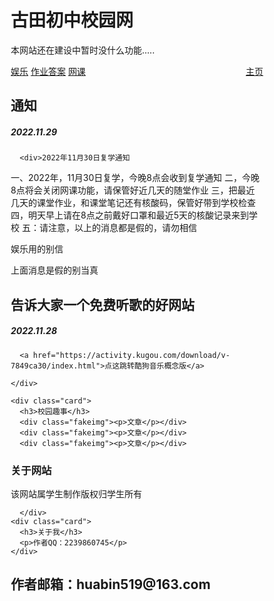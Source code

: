  <head>
<meta charset="utf-8">
<title>于都县古田初中</title>
<style>
* {
  box-sizing: border-box;
}
 
body {
  font-family: Arial;
  padding: 10px;
  background: #f1f1f1;
}
 
  /*
  //                                                          _ooOoo_
  //                                                         o8888888o
  //                                                         88" . "88
  //                                                         (| -_- |)
  //                                                          O\ = /O
  //                                                      ____/`---'\____
  //                                                    .   ' \\| |// `.
  //                                                     / \\||| : |||// \
  //                                                   / _||||| -:- |||||- \
  //                                                     | | \\\ - /// | |
  //                                                   | \_| ''\---/'' | |
  //                                                    \ .-\__ `-` ___/-. /
  //                                                 ___`. .' /--.--\ `. . __
  //                                              ."" '< `.___\_<|>_/___.' >'"".
  //                                             | | : `- \`.;`\ _ /`;.`/ - ` : | |
  //                                               \ \ `-. \_ __\ /__ _/ .-` / /
  //                                       ======`-.____`-.___\_____/___.-`____.-'======
  //                                                          `=---='
  //
  //                                       .............................................
  //                                              佛祖保佑             永无BUG
  //                                      佛曰:
  //                                              写字楼里写字间，写字间里程序员；
  //                                              程序人员写程序，又拿程序换酒钱。                                                                                       //                                              酒醒只在网上坐，酒醉还来网下眠；
  //                                              酒醉酒醒日复日，网上网下年复年。                                                                                       //                                              但愿老死电脑间，不愿鞠躬老板前；
  //                                              奔驰宝马贵者趣，公交自行程序员。
  //                                              别人笑我忒疯癫，我笑自己命太贱；
  //                                              不见满街漂亮妹，哪个归得程序员？
  
  
  
  
  
  
  
  */
  /**                                                                          
 *          .,:,,,                                        .::,,,::.          
 *        .::::,,;;,                                  .,;;:,,....:i:         
 *        :i,.::::,;i:.      ....,,:::::::::,....   .;i:,.  ......;i.        
 *        :;..:::;::::i;,,:::;:,,,,,,,,,,..,.,,:::iri:. .,:irsr:,.;i.        
 *        ;;..,::::;;;;ri,,,.                    ..,,:;s1s1ssrr;,.;r,        
 *        :;. ,::;ii;:,     . ...................     .;iirri;;;,,;i,        
 *        ,i. .;ri:.   ... ............................  .,,:;:,,,;i:        
 *        :s,.;r:... ....................................... .::;::s;        
 *        ,1r::. .............,,,.,,:,,........................,;iir;        
 *        ,s;...........     ..::.,;:,,.          ...............,;1s        
 *       :i,..,.              .,:,,::,.          .......... .......;1,       
 *      ir,....:rrssr;:,       ,,.,::.     .r5S9989398G95hr;. ....,.:s,      
 *     ;r,..,s9855513XHAG3i   .,,,,,,,.  ,S931,.,,.;s;s&BHHA8s.,..,..:r:     
 *    :r;..rGGh,  :SAG;;G@BS:.,,,,,,,,,.r83:      hHH1sXMBHHHM3..,,,,.ir.    
 *   ,si,.1GS,   sBMAAX&MBMB5,,,,,,:,,.:&8       3@HXHBMBHBBH#X,.,,,,,,rr    
 *   ;1:,,SH:   .A@&&B#&8H#BS,,,,,,,,,.,5XS,     3@MHABM&59M#As..,,,,:,is,   
 *  .rr,,,;9&1   hBHHBB&8AMGr,,,,,,,,,,,:h&&9s;   r9&BMHBHMB9:  . .,,,,;ri.  
 *  :1:....:5&XSi;r8BMBHHA9r:,......,,,,:ii19GG88899XHHH&GSr.      ...,:rs.  
 *  ;s.     .:sS8G8GG889hi.        ....,,:;:,.:irssrriii:,.        ...,,i1,  
 *  ;1,         ..,....,,isssi;,        .,,.                      ....,.i1,  
 *  ;h:               i9HHBMBBHAX9:         .                     ...,,,rs,  
 *  ,1i..            :A#MBBBBMHB##s                             ....,,,;si.  
 *  .r1,..        ,..;3BMBBBHBB#Bh.     ..                    ....,,,,,i1;   
 *   :h;..       .,..;,1XBMMMMBXs,.,, .. :: ,.               ....,,,,,,ss.   
 *    ih: ..    .;;;, ;;:s58A3i,..    ,. ,.:,,.             ...,,,,,:,s1,    
 *    .s1,....   .,;sh,  ,iSAXs;.    ,.  ,,.i85            ...,,,,,,:i1;     
 *     .rh: ...     rXG9XBBM#M#MHAX3hss13&&HHXr         .....,,,,,,,ih;      
 *      .s5: .....    i598X&&A&AAAAAA&XG851r:       ........,,,,:,,sh;       
 *      . ihr, ...  .         ..                    ........,,,,,;11:.       
 *         ,s1i. ...  ..,,,..,,,.,,.,,.,..       ........,,.,,.;s5i.         
 *          .:s1r,......................       ..............;shs,           
 *          . .:shr:.  ....                 ..............,ishs.             
 *              .,issr;,... ...........................,is1s;.               
 *                 .,is1si;:,....................,:;ir1sr;,                  
 *                    ..:isssssrrii;::::::;;iirsssssr;:..                    
 *                         .,::iiirsssssssssrri;;:.                      
 */                      


/**
 *               ii.                                         ;9ABH,          
 *              SA391,                                    .r9GG35&G          
 *              &#ii13Gh;                               i3X31i;:,rB1         
 *              iMs,:,i5895,                         .5G91:,:;:s1:8A         
 *               33::::,,;5G5,                     ,58Si,,:::,sHX;iH1        
 *                Sr.,:;rs13BBX35hh11511h5Shhh5S3GAXS:.,,::,,1AG3i,GG        
 *                .G51S511sr;;iiiishS8G89Shsrrsh59S;.,,,,,..5A85Si,h8        
 *               :SB9s:,............................,,,.,,,SASh53h,1G.       
 *            .r18S;..,,,,,,,,,,,,,,,,,,,,,,,,,,,,,....,,.1H315199,rX,       
 *          ;S89s,..,,,,,,,,,,,,,,,,,,,,,,,....,,.......,,,;r1ShS8,;Xi       
 *        i55s:.........,,,,,,,,,,,,,,,,.,,,......,.....,,....r9&5.:X1       
 *       59;.....,.     .,,,,,,,,,,,...        .............,..:1;.:&s       
 *      s8,..;53S5S3s.   .,,,,,,,.,..      i15S5h1:.........,,,..,,:99       
 *      93.:39s:rSGB@A;  ..,,,,.....    .SG3hhh9G&BGi..,,,,,,,,,,,,.,83      
 *      G5.G8  9#@@@@@X. .,,,,,,.....  iA9,.S&B###@@Mr...,,,,,,,,..,.;Xh     
 *      Gs.X8 S@@@@@@@B:..,,,,,,,,,,. rA1 ,A@@@@@@@@@H:........,,,,,,.iX:    
 *     ;9. ,8A#@@@@@@#5,.,,,,,,,,,... 9A. 8@@@@@@@@@@M;    ....,,,,,,,,S8    
 *     X3    iS8XAHH8s.,,,,,,,,,,...,..58hH@@@@@@@@@Hs       ...,,,,,,,:Gs   
 *    r8,        ,,,...,,,,,,,,,,.....  ,h8XABMMHX3r.          .,,,,,,,.rX:  
 *   :9, .    .:,..,:;;;::,.,,,,,..          .,,.               ..,,,,,,.59  
 *  .Si      ,:.i8HBMMMMMB&5,....                    .            .,,,,,.sMr
 *  SS       :: h@@@@@@@@@@#; .                     ...  .         ..,,,,iM5
 *  91  .    ;:.,1&@@@@@@MXs.                            .          .,,:,:&S
 *  hS ....  .:;,,,i3MMS1;..,..... .  .     ...                     ..,:,.99
 *  ,8; ..... .,:,..,8Ms:;,,,...                                     .,::.83
 *   s&: ....  .sS553B@@HX3s;,.    .,;13h.                            .:::&1
 *    SXr  .  ...;s3G99XA&X88Shss11155hi.                             ,;:h&,
 *     iH8:  . ..   ,;iiii;,::,,,,,.                                 .;irHA  
 *      ,8X5;   .     .......                                       ,;iihS8Gi
 *         1831,                                                 .,;irrrrrs&@
 *           ;5A8r.                                            .:;iiiiirrss1H
 *             :X@H3s.......                                .,:;iii;iiiiirsrh
 *              r#h:;,...,,.. .,,:;;;;;:::,...              .:;;;;;;iiiirrss1
 *             ,M8 ..,....,.....,,::::::,,...         .     .,;;;iiiiiirss11h
 *             8B;.,,,,,,,.,.....          .           ..   .:;;;;iirrsss111h
 *            i@5,:::,,,,,,,,.... .                   . .:::;;;;;irrrss111111
 *            9Bi,:,,,,......                        ..r91;;;;;iirrsss1ss1111
 */


/**                                                                    
 *            .,,       .,:;;iiiiiiiii;;:,,.     .,,                   
 *          rGB##HS,.;iirrrrriiiiiiiiiirrrrri;,s&##MAS,                
 *         r5s;:r3AH5iiiii;;;;;;;;;;;;;;;;iiirXHGSsiih1,               
 *            .;i;;s91;;;;;;::::::::::::;;;;iS5;;;ii:                  
 *          :rsriii;;r::::::::::::::::::::::;;,;;iiirsi,               
 *       .,iri;;::::;;;;;;::,,,,,,,,,,,,,..,,;;;;;;;;iiri,,.           
 *    ,9BM&,            .,:;;:,,,,,,,,,,,hXA8:            ..,,,.       
 *   ,;&@@#r:;;;;;::::,,.   ,r,,,,,,,,,,iA@@@s,,:::;;;::,,.   .;.      
 *    :ih1iii;;;;;::::;;;;;;;:,,,,,,,,,,;i55r;;;;;;;;;iiirrrr,..       
 *   .ir;;iiiiiiiiii;;;;::::::,,,,,,,:::::,,:;;;iiiiiiiiiiiiri         
 *   iriiiiiiiiiiiiiiii;;;::::::::::::::::;;;iiiiiiiiiiiiiiiir;        
 *  ,riii;;;;;;;;;;;;;:::::::::::::::::::::::;;;;;;;;;;;;;;iiir.       
 *  iri;;;::::,,,,,,,,,,:::::::::::::::::::::::::,::,,::::;;iir:       
 * .rii;;::::,,,,,,,,,,,,:::::::::::::::::,,,,,,,,,,,,,::::;;iri       
 * ,rii;;;::,,,,,,,,,,,,,:::::::::::,:::::,,,,,,,,,,,,,:::;;;iir.      
 * ,rii;;i::,,,,,,,,,,,,,:::::::::::::::::,,,,,,,,,,,,,,::i;;iir.      
 * ,rii;;r::,,,,,,,,,,,,,:,:::::,:,:::::::,,,,,,,,,,,,,::;r;;iir.      
 * .rii;;rr,:,,,,,,,,,,,,,,:::::::::::::::,,,,,,,,,,,,,:,si;;iri       
 *  ;rii;:1i,,,,,,,,,,,,,,,,,,:::::::::,,,,,,,,,,,,,,,:,ss:;iir:       
 *  .rii;;;5r,,,,,,,,,,,,,,,,,,,,,,,,,,,,,,,,,,,,,,,,,,sh:;;iri        
 *   ;rii;:;51,,,,,,,,,,,,,,,,,,,,,,,,,,,,,,,,,,,,,,.:hh:;;iir,        
 *    irii;::hSr,.,,,,,,,,,,,,,,,,,,,,,,,,,,,,,,,,.,sSs:;;iir:         
 *     irii;;:iSSs:.,,,,,,,,,,,,,,,,,,,,,,,,,,,..:135;:;;iir:          
 *      ;rii;;:,r535r:...,,,,,,,,,,,,,,,,,,..,;sS35i,;;iirr:           
 *       :rrii;;:,;1S3Shs;:,............,:is533Ss:,;;;iiri,            
 *        .;rrii;;;:,;rhS393S55hh11hh5S3393Shr:,:;;;iirr:              
 *          .;rriii;;;::,:;is1h555555h1si;:,::;;;iirri:.               
 *            .:irrrii;;;;;:::,,,,,,,,:::;;;;iiirrr;,                  
 *               .:irrrriiiiii;;;;;;;;iiiiiirrrr;,.                    
 *                  .,:;iirrrrrrrrrrrrrrrrri;:.                        
 *                        ..,:::;;;;:::,,.                             
 */                                                                     


/**
 * ┌───┐   ┌───┬───┬───┬───┐ ┌───┬───┬───┬───┐ ┌───┬───┬───┬───┐ ┌───┬───┬───┐
 * │Esc│   │ F1│ F2│ F3│ F4│ │ F5│ F6│ F7│ F8│ │ F9│F10│F11│F12│ │P/S│S L│P/B│  ┌┐    ┌┐    ┌┐
 * └───┘   └───┴───┴───┴───┘ └───┴───┴───┴───┘ └───┴───┴───┴───┘ └───┴───┴───┘  └┘    └┘    └┘
 * ┌───┬───┬───┬───┬───┬───┬───┬───┬───┬───┬───┬───┬───┬───────┐ ┌───┬───┬───┐ ┌───┬───┬───┬───┐
 * │~ `│! 1│@ 2│# 3│$ 4│% 5│^ 6│& 7│* 8│( 9│) 0│_ -│+ =│ BacSp │ │Ins│Hom│PUp│ │N L│ / │ * │ - │
 * ├───┴─┬─┴─┬─┴─┬─┴─┬─┴─┬─┴─┬─┴─┬─┴─┬─┴─┬─┴─┬─┴─┬─┴─┬─┴─┬─────┤ ├───┼───┼───┤ ├───┼───┼───┼───┤
 * │ Tab │ Q │ W │ E │ R │ T │ Y │ U │ I │ O │ P │{ [│} ]│ | \ │ │Del│End│PDn│ │ 7 │ 8 │ 9 │   │
 * ├─────┴┬──┴┬──┴┬──┴┬──┴┬──┴┬──┴┬──┴┬──┴┬──┴┬──┴┬──┴┬──┴─────┤ └───┴───┴───┘ ├───┼───┼───┤ + │
 * │ Caps │ A │ S │ D │ F │ G │ H │ J │ K │ L │: ;│" '│ Enter  │               │ 4 │ 5 │ 6 │   │
 * ├──────┴─┬─┴─┬─┴─┬─┴─┬─┴─┬─┴─┬─┴─┬─┴─┬─┴─┬─┴─┬─┴─┬─┴────────┤     ┌───┐     ├───┼───┼───┼───┤
 * │ Shift  │ Z │ X │ C │ V │ B │ N │ M │< ,│> .│? /│  Shift   │     │ ↑ │     │ 1 │ 2 │ 3 │   │
 * ├─────┬──┴─┬─┴──┬┴───┴───┴───┴───┴───┴──┬┴───┼───┴┬────┬────┤ ┌───┼───┼───┐ ├───┴───┼───┤ E││
 * │ Ctrl│    │Alt │         Space         │ Alt│    │    │Ctrl│ │ ← │ ↓ │ → │ │   0   │ . │←─┘│
 * └─────┴────┴────┴───────────────────────┴────┴────┴────┴────┘ └───┴───┴───┘ └───────┴───┴───┘
 */


/**
 *                    _ooOoo_
 *                   o8888888o
 *                   88" . "88
 *                   (| -_- |)
 *                    O\ = /O
 *                ____/`---'\____
 *              .   ' \\| |// `.
 *               / \\||| : |||// \
 *             / _||||| -:- |||||- \
 *               | | \\\ - /// | |
 *             | \_| ''\---/'' | |
 *              \ .-\__ `-` ___/-. /
 *           ___`. .' /--.--\ `. . __
 *        ."" '< `.___\_<|>_/___.' >'"".
 *       | | : `- \`.;`\ _ /`;.`/ - ` : | |
 *         \ \ `-. \_ __\ /__ _/ .-` / /
 * ======`-.____`-.___\_____/___.-`____.-'======
 *                    `=---='
 *
 * .............................................
 *          佛祖保佑             永无BUG
 */


/**
 *  佛曰:
 *          写字楼里写字间，写字间里程序员；
 *          程序人员写程序，又拿程序换酒钱。
 *          酒醒只在网上坐，酒醉还来网下眠；
 *          酒醉酒醒日复日，网上网下年复年。
 *          但愿老死电脑间，不愿鞠躬老板前；
 *          奔驰宝马贵者趣，公交自行程序员。
 *          别人笑我忒疯癫，我笑自己命太贱；
 *          不见满街漂亮妹，哪个归得程序员？
 */


/**
 * _ooOoo_
 * o8888888o
 * 88" . "88
 * (| -_- |)
 *  O\ = /O
 * ___/`---'\____
 * .   ' \\| |// `.
 * / \\||| : |||// \
 * / _||||| -:- |||||- \
 * | | \\\ - /// | |
 * | \_| ''\---/'' | |
 * \ .-\__ `-` ___/-. /
 * ___`. .' /--.--\ `. . __
 * ."" '< `.___\_<|>_/___.' >'"".
 * | | : `- \`.;`\ _ /`;.`/ - ` : | |
 * \ \ `-. \_ __\ /__ _/ .-` / /
 * ======`-.____`-.___\_____/___.-`____.-'======
 * `=---='
 *          .............................................
 *           佛曰：bug泛滥，我已瘫痪！
 */


/**
 *
 *   █████▒█    ██  ▄████▄   ██ ▄█▀       ██████╗ ██╗   ██╗ ██████╗
 * ▓██   ▒ ██  ▓██▒▒██▀ ▀█   ██▄█▒        ██╔══██╗██║   ██║██╔════╝
 * ▒████ ░▓██  ▒██░▒▓█    ▄ ▓███▄░        ██████╔╝██║   ██║██║  ███╗
 * ░▓█▒  ░▓▓█  ░██░▒▓▓▄ ▄██▒▓██ █▄        ██╔══██╗██║   ██║██║   ██║
 * ░▒█░   ▒▒█████▓ ▒ ▓███▀ ░▒██▒ █▄       ██████╔╝╚██████╔╝╚██████╔╝
 *  ▒ ░   ░▒▓▒ ▒ ▒ ░ ░▒ ▒  ░▒ ▒▒ ▓▒       ╚═════╝  ╚═════╝  ╚═════╝
 *  ░     ░░▒░ ░ ░   ░  ▒   ░ ░▒ ▒░
 *  ░ ░    ░░░ ░ ░ ░        ░ ░░ ░
 *           ░     ░ ░      ░  ░
 */


/**
 *                    .::::.
 *                  .::::::::.
 *                 :::::::::::  FUCK YOU
 *             ..:::::::::::'
 *           '::::::::::::'
 *             .::::::::::
 *        '::::::::::::::..
 *             ..::::::::::::.
 *           ``::::::::::::::::
 *            ::::``:::::::::'        .:::.
 *           ::::'   ':::::'       .::::::::.
 *         .::::'      ::::     .:::::::'::::.
 *        .:::'       :::::  .:::::::::' ':::::.
 *       .::'        :::::.:::::::::'      ':::::.
 *      .::'         ::::::::::::::'         ``::::.
 *  ...:::           ::::::::::::'              ``::.
 * ```` ':.          ':::::::::'                  ::::..
 *                    '.:::::'                    ':'````..
 */


/**
 *      ┌─┐       ┌─┐
 *   ┌──┘ ┴───────┘ ┴──┐
 *   │                 │
 *   │       ───       │
 *   │  ─┬┘       └┬─  │
 *   │                 │
 *   │       ─┴─       │
 *   │                 │
 *   └───┐         ┌───┘
 *       │         │
 *       │         │
 *       │         │
 *       │         └──────────────┐
 *       │                        │
 *       │                        ├─┐
 *       │                        ┌─┘
 *       │                        │
 *       └─┐  ┐  ┌───────┬──┐  ┌──┘
 *         │ ─┤ ─┤       │ ─┤ ─┤
 *         └──┴──┘       └──┴──┘
 *                神兽保佑
 *               代码无BUG!
 */


/**
 *      ┌─┐       ┌─┐
 *   ┌──┘ ┴───────┘ ┴──┐
 *   │                 │
 *   │       ───       │
 *   │   >        <    │
 *   │                 │
 *   │   ...  ⌒  ...   │
 *   │                 │
 *   └───┐         ┌───┘
 *       │         │
 *       │         │
 *       │         │
 *       │         └──────────────┐
 *       │                        │
 *       │                        ├─┐
 *       │                        ┌─┘
 *       │                        │
 *       └─┐  ┐  ┌───────┬──┐  ┌──┘
 *         │ ─┤ ─┤       │ ─┤ ─┤
 *         └──┴──┘       └──┴──┘
 *                神兽保佑
 *               代码无BUG!
 */


/**
 *      ┌─┐       ┌─┐ + +
 *   ┌──┘ ┴───────┘ ┴──┐++
 *   │                 │
 *   │       ───       │++ + + +
 *   ███████───███████ │+
 *   │                 │+
 *   │       ─┴─       │
 *   │                 │
 *   └───┐         ┌───┘
 *       │         │
 *       │         │   + +
 *       │         │
 *       │         └──────────────┐
 *       │                        │
 *       │                        ├─┐
 *       │                        ┌─┘
 *       │                        │
 *       └─┐  ┐  ┌───────┬──┐  ┌──┘  + + + +
 *         │ ─┤ ─┤       │ ─┤ ─┤
 *         └──┴──┘       └──┴──┘  + + + +
 *                神兽保佑
 *               代码无BUG!
 */


/**
 *                  ___====-_  _-====___
 *            _--^^^#####//      \\#####^^^--_
 *         _-^##########// (    ) \\##########^-_
 *        -############//  |\^^/|  \\############-
 *      _/############//   (@::@)   \\############\_
 *     /#############((     \\//     ))#############\
 *    -###############\\    (oo)    //###############-
 *   -#################\\  / VV \  //#################-
 *  -###################\\/      \//###################-
 * _#/|##########/\######(   /\   )######/\##########|\#_
 * |/ |#/\#/\#/\/  \#/\##\  |  |  /##/\#/  \/\#/\#/\#| \|
 * `  |/  V  V  `   V  \#\| |  | |/#/  V   '  V  V  \|  '
 *    `   `  `      `   / | |  | | \   '      '  '   '
 *                     (  | |  | |  )
 *                    __\ | |  | | /__
 *                   (vvv(VVV)(VVV)vvv)                
 *                        神兽保佑
 *                       代码无BUG!
 */


/**
 *
 *
 *                                                    __----~~~~~~~~~~~------___
 *                                   .  .   ~~//====......          __--~ ~~
 *                   -.            \_|//     |||\\  ~~~~~~::::... /~
 *                ___-==_       _-~o~  \/    |||  \\            _/~~-
 *        __---~~~.==~||\=_    -_--~/_-~|-   |\\   \\        _/~
 *    _-~~     .=~    |  \\-_    '-~7  /-   /  ||    \      /
 *  .~       .~       |   \\ -_    /  /-   /   ||      \   /
 * /  ____  /         |     \\ ~-_/  /|- _/   .||       \ /
 * |~~    ~~|--~~~~--_ \     ~==-/   | \~--===~~        .\
 *          '         ~-|      /|    |-~\~~       __--~~
 *                      |-~~-_/ |    |   ~\_   _-~            /\
 *                           /  \     \__   \/~                \__
 *                       _--~ _/ | .-~~____--~-/                  ~~==.
 *                      ((->/~   '.|||' -_|    ~~-/ ,              . _||
 *                                 -_     ~\      ~~---l__i__i__i--~~_/
 *                                 _-~-__   ~)  \--______________--~~
 *                               //.-~~~-~_--~- |-------~~~~~~~~
 *                                      //.-~~~--\
 *                               神兽保佑
 *                              代码无BUG!
 */


/**                              _
 *  _._ _..._ .-',     _.._(`))
 * '-. `     '  /-._.-'    ',/
 *    )         \            '.
 *   / _    _    |             \
 *  |  a    a    /              |
 *  \   .-.                     ;
 *   '-('' ).-'       ,'       ;
 *      '-;           |      .'
 *         \           \    /
 *         | 7  .__  _.-\   \
 *         | |  |  ``/  /`  /
 *        /,_|  |   /,_/   /
 *           /,_/      '`-'
 */


/**
 **************************************************************
 *                                                            *
 *   .=-=-=-=-=-=-=-=-=-=-=-=-=-=-=-=-=-=-=-=-=-=-=-=-.       *
 *    |                     ______                     |      *
 *    |                  .-"      "-.                  |      *
 *    |                 /            \                 |      *
 *    |     _          |              |          _     |      *
 *    |    ( \         |,  .-.  .-.  ,|         / )    |      *
 *    |     > "=._     | )(__/  \__)( |     _.=" <     |      *
 *    |    (_/"=._"=._ |/     /\     \| _.="_.="\_)    |      *
 *    |           "=._"(_     ^^     _)"_.="           |      *
 *    |               "=\__|IIIIII|__/="               |      *
 *    |              _.="| \IIIIII/ |"=._              |      *
 *    |    _     _.="_.="\          /"=._"=._     _    |      *
 *    |   ( \_.="_.="     `--------`     "=._"=._/ )   |      *
 *    |    > _.="                            "=._ <    |      *
 *    |   (_/                                    \_)   |      *
 *    |                                                |      *
 *    '-=-=-=-=-=-=-=-=-=-=-=-=-=-=-=-=-=-=-=-=-=-=-=-='      *
 *                                                            *
 *           LASCIATE OGNI SPERANZA, VOI CH'ENTRATE           *
 **************************************************************
 */


/**
 *                                         ,s555SB@@&                          
 *                                      :9H####@@@@@Xi                        
 *                                     1@@@@@@@@@@@@@@8                       
 *                                   ,8@@@@@@@@@B@@@@@@8                      
 *                                  :B@@@@X3hi8Bs;B@@@@@Ah,                   
 *             ,8i                  r@@@B:     1S ,M@@@@@@#8;                 
 *            1AB35.i:               X@@8 .   SGhr ,A@@@@@@@@S                
 *            1@h31MX8                18Hhh3i .i3r ,A@@@@@@@@@5               
 *            ;@&i,58r5                 rGSS:     :B@@@@@@@@@@A               
 *             1#i  . 9i                 hX.  .: .5@@@@@@@@@@@1               
 *              sG1,  ,G53s.              9#Xi;hS5 3B@@@@@@@B1                
 *               .h8h.,A@@@MXSs,           #@H1:    3ssSSX@1                  
 *               s ,@@@@@@@@@@@@Xhi,       r#@@X1s9M8    .GA981               
 *               ,. rS8H#@@@@@@@@@@#HG51;.  .h31i;9@r    .8@@@@BS;i;          
 *                .19AXXXAB@@@@@@@@@@@@@@#MHXG893hrX#XGGXM@@@@@@@@@@MS        
 *                s@@MM@@@hsX#@@@@@@@@@@@@@@@@@@@@@@@@@@@@@@@@@@@@@@@@&,      
 *              :GB@#3G@@Brs ,1GM@@@@@@@@@@@@@@@@@@@@@@@@@@@@@@@@@@@@@@B,     
 *            .hM@@@#@@#MX 51  r;iSGAM@@@@@@@@@@@@@@@@@@@@@@@@@@@@@@@@@@8     
 *          :3B@@@@@@@@@@@&9@h :Gs   .;sSXH@@@@@@@@@@@@@@@@@@@@@@@@@@@@@@:    
 *      s&HA#@@@@@@@@@@@@@@M89A;.8S.       ,r3@@@@@@@@@@@@@@@@@@@@@@@@@@@r    
 *   ,13B@@@@@@@@@@@@@@@@@@@5 5B3 ;.         ;@@@@@@@@@@@@@@@@@@@@@@@@@@@i    
 *  5#@@#&@@@@@@@@@@@@@@@@@@9  .39:          ;@@@@@@@@@@@@@@@@@@@@@@@@@@@;    
 *  9@@@X:MM@@@@@@@@@@@@@@@#;    ;31.         H@@@@@@@@@@@@@@@@@@@@@@@@@@:    
 *   SH#@B9.rM@@@@@@@@@@@@@B       :.         3@@@@@@@@@@@@@@@@@@@@@@@@@@5    
 *     ,:.   9@@@@@@@@@@@#HB5                 .M@@@@@@@@@@@@@@@@@@@@@@@@@B    
 *           ,ssirhSM@&1;i19911i,.             s@@@@@@@@@@@@@@@@@@@@@@@@@@S   
 *              ,,,rHAri1h1rh&@#353Sh:          8@@@@@@@@@@@@@@@@@@@@@@@@@#:  
 *            .A3hH@#5S553&@@#h   i:i9S          #@@@@@@@@@@@@@@@@@@@@@@@@@A.
 *
 *
 *    又看源码，看你妹妹呀！
 */


/**
 *_______________#########_______________________
 *______________############_____________________
 *______________#############____________________
 *_____________##__###########___________________
 *____________###__######_#####__________________
 *____________###_#######___####_________________
 *___________###__##########_####________________
 *__________####__###########_####_______________
 *________#####___###########__#####_____________
 *_______######___###_########___#####___________
 *_______#####___###___########___######_________
 *______######___###__###########___######_______
 *_____######___####_##############__######______
 *____#######__#####################_#######_____
 *____#######__##############################____
 *___#######__######_#################_#######___
 *___#######__######_######_#########___######___
 *___#######____##__######___######_____######___
 *___#######________######____#####_____#####____
 *____######________#####_____#####_____####_____
 *_____#####________####______#####_____###______
 *______#####______;###________###______#________
 *________##_______####________####______________
 */


/**
 *             ,%%%%%%%%,
 *           ,%%/\%%%%/\%%
 *          ,%%%\c "" J/%%%
 * %.       %%%%/ o  o \%%%
 * `%%.     %%%%    _  |%%%
 *  `%%     `%%%%(__Y__)%%'
 *  //       ;%%%%`\-/%%%'
 * ((       /  `%%%%%%%'
 *  \\    .'          |
 *   \\  /       \  | |
 *    \\/         ) | |
 *     \         /_ | |__
 *     (___________))))))) 攻城湿
 *
 *        _       _
 * __   _(_)_   _(_) __ _ _ __
 * \ \ / / \ \ / / |/ _` |'_ \
 *  \ V /| |\ V /| | (_| | | | |
 *   \_/ |_| \_/ |_|\__,_|_| |_|
 */


/**
 *
 *　　　　１１１　　　　　　　　　　　　　　　　　　　　　　　　　１　　　　　　　　　　　
 *　　　　１１１　１１１１１１１１１１１１　　　　　　　　　　　１１１　　　　　　　　　　
 *　　　　１１　　１１１１１１１１１１１１　　　　　　　　　　１１１１１　　　　　　　　　
 *　　　　１１　　１１１　　　　　　　１１　　　　　　　　　１１１１１１１　　　　　　　　
 *　　１１１１　１　１１１１１１１１１１１　　　　　　　　　１１１　１１１１　　　　　　　
 *　　１１１１１１　１１１１１１１１１１１　　　　　　　１１１１　　　１１１１１　　　　　
 *　　１１１１１１　１１　　　　　　　　　　　　　　　１１１１　　　　　１１１１１１　　　
 *　　　　１１　　　１１１１１１１１　１１　　　　１１１１１１１１１１１１１１１１１１　　
 *　　　　１１　　　１１１１１１１１１１１　　　１１１１１１１１１１１１１１１１１１１　　
 *　　　　１１１１１１１１１　１１　　１１　　　　１１　　　　　　１１　　　　　　　　　　
 *　　１１１１１１１１１１１１１１１１１１　　　　　　　　　　　　１１　　　　　　　　　　
 *　　１１１１　　１１１１１１１１１１１１　　　　　　１１１１１１１１１１１１１１　　　　
 *　　１１１１　　１１　　　　１１　　　　　　　　　　１１１１１１１１１１１１１１　　　　
 *　　　　１１　　１１　１１　１１　　１１１　　　　　　１１　　　１１　　１１１　　　　　
 *　　　　１１　　１１　１１　１１　　１１　　　　　　　１１１　　１１　　１１１　　　　　
 *　　　　１１　１１１　１１　１１　　１１　　　　　　　　１１１　１１　１１１　　　　　　
 *　　１１１１　１１１　１１１１１１１１１　　　　　１１　１１１　１１　１１１１１１１　　
 *　　　１１１１１１　　１１１１１１１１１１　　　　１１１１１１１１１１１１１１１１１　　
 *　　　１１　１１１　　　　　　　　　１１１　　　　１１１１１１１１１１１１１１１１１　　
 */


/**
 * 
 *           _____                    _____                    _____                    _____          
 *          /\    \                  /\    \                  /\    \                  /\    \         
 *         /::\____\                /::\    \                /::\    \                /::\    \        
 *        /:::/    /                \:::\    \              /::::\    \              /::::\    \       
 *       /:::/    /                  \:::\    \            /::::::\    \            /::::::\    \      
 *      /:::/    /                    \:::\    \          /:::/\:::\    \          /:::/\:::\    \     
 *     /:::/____/                      \:::\    \        /:::/__\:::\    \        /:::/__\:::\    \    
 *    /::::\    \                      /::::\    \      /::::\   \:::\    \      /::::\   \:::\    \   
 *   /::::::\    \   _____    ____    /::::::\    \    /::::::\   \:::\    \    /::::::\   \:::\    \  
 *  /:::/\:::\    \ /\    \  /\   \  /:::/\:::\    \  /:::/\:::\   \:::\____\  /:::/\:::\   \:::\    \
 * /:::/  \:::\    /::\____\/::\   \/:::/  \:::\____\/:::/  \:::\   \:::|    |/:::/__\:::\   \:::\____\
 * \::/    \:::\  /:::/    /\:::\  /:::/    \::/    /\::/   |::::\  /:::|____|\:::\   \:::\   \::/    /
 *  \/____/ \:::\/:::/    /  \:::\/:::/    / \/____/  \/____|:::::\/:::/    /  \:::\   \:::\   \/____/
 *           \::::::/    /    \::::::/    /                 |:::::::::/    /    \:::\   \:::\    \     
 *            \::::/    /      \::::/____/                  |::|\::::/    /      \:::\   \:::\____\    
 *            /:::/    /        \:::\    \                  |::| \::/____/        \:::\   \::/    /    
 *           /:::/    /          \:::\    \                 |::|  ~|               \:::\   \/____/     
 *          /:::/    /            \:::\    \                |::|   |                \:::\    \         
 *         /:::/    /              \:::\____\               \::|   |                 \:::\____\        
 *         \::/    /                \::/    /                \:|   |                  \::/    /        
 *          \/____/                  \/____/                  \|___|                   \/____/         
 */


/**
 * 
 *           _.._        ,------------.
 *        ,'      `.    ( We want you! )
 *       /  __) __` \    `-,----------'
 *      (  (`-`(-')  ) _.-'
 *      /)  \  = /  (
 *     /'    |--' .  \
 *    (  ,---|  `-.)__`
 *     )(  `-.,--'   _`-.
 *    '/,'          (  Uu",
 *     (_       ,    `/,-' )
 *     `.__,  : `-'/  /`--'
 *       |     `--'  |
 *       `   `-._   /
 *        \        (
 *        /\ .      \.  freebuf
 *       / |` \     ,-\
 *      /  \| .)   /   \
 *     ( ,'|\    ,'     :
 *     | \,`.`--"/      }
 *     `,'    \  |,'    /
 *    / "-._   `-/      |
 *    "-.   "-.,'|     ;
 *   /        _/["---'""]
 *  :        /  |"-     '
 *  '           |      /
 *              `      |
 */


/**
 * 
 *                                 `:::::::::::,
 *                             `::;:::::::;:::::::,  `
 *                          `::;;:::::::@@@@;:::::::`
 *                        ,:::::::::::::@    #@':::::`
 *                      :::::::::::::::'@@      @;::::
 *                    ::::::::::::'@@@@'```      .+:::`
 *                  ::::::::::;@@@#.              ,:::,
 *                .::::::::+@#@`                   ::::
 *               :::::::+@@'                       ::::
 *             `:::::'@@:                         `:::.
 *            ,::::@@:  `                         ::::
 *           ;::::::@                            .:::;
 *          :;:::::;@`        `                  :::;
 *         :::::::::@`        @                 ;::::
 *        :::::::::#`          @`              ,::::
 *       :::::::::@`         +@ @             .::::`
 *      .::::::'@@`       `@@'  @             ::::,
 *      :::::::++@@@@@@@@@@.                 ::::;
 *     ;:::::::+,   `..`                    :::::
 *    ,::::::::',                          :::::
 *    :::::::::+,                         :::::`
 *   :::::::::+@.                        ,::::.`                     `,
 *   ::::::;;@+                         .::;::                     `;
 *  :::::::@@                          `:::;:                   `::``
 *  ::::::#@                           ;::::                  .::`
 *  :::::;@                           :::::`               .;::`
 *  :::::@                           `:;:::            `::::;
 *  :::::#                           :::::.        `,;:::::
 *  ::::::                    `      ::::::,.,::::::::::.
 *  ,::::::`              .::        ::::::::::::::::;`
 *   ;::::::::,````.,:::::,          ::::::::::::::.
 *    :::::::::::::::::: `           `::::::::::`
 *     `::::::::::::,                  .:::.
 *         `..`
 */


/**
 *
 *  .--,       .--,
 * ( (  \.---./  ) )
 *  '.__/o   o\__.'
 *     {=  ^  =}
 *      >  -  <
 *     /       \
 *    //       \\
 *   //|   .   |\\
 *   "'\       /'"_.-~^`'-.
 *      \  _  /--'         `
 *    ___)( )(___
 *   (((__) (__)))    高山仰止,景行行止.虽不能至,心向往之。
 */


/**
 * 頂頂頂頂頂頂頂頂頂　頂頂頂頂頂頂頂頂頂
 * 頂頂頂頂頂頂頂　　　　　頂頂　　　　　
 * 　　　頂頂　　　頂頂頂頂頂頂頂頂頂頂頂
 * 　　　頂頂　　　頂頂頂頂頂頂頂頂頂頂頂
 * 　　　頂頂　　　頂頂　　　　　　　頂頂
 * 　　　頂頂　　　頂頂　　頂頂頂　　頂頂
 * 　　　頂頂　　　頂頂　　頂頂頂　　頂頂
 * 　　　頂頂　　　頂頂　　頂頂頂　　頂頂
 * 　　　頂頂　　　頂頂　　頂頂頂　　頂頂
 * 　　　頂頂　　　　　　　頂頂頂　
 * 　　　頂頂　　　　　　頂頂　頂頂　頂頂
 * 　頂頂頂頂　　　頂頂頂頂頂　頂頂頂頂頂
 * 　頂頂頂頂　　　頂頂頂頂　　　頂頂頂頂
 */


/**
 * ░░░░░░░░░░░░░░░░░░░░░░░░▄░░
 * ░░░░░░░░░▐█░░░░░░░░░░░▄▀▒▌░
 * ░░░░░░░░▐▀▒█░░░░░░░░▄▀▒▒▒▐
 * ░░░░░░░▐▄▀▒▒▀▀▀▀▄▄▄▀▒▒▒▒▒▐
 * ░░░░░▄▄▀▒░▒▒▒▒▒▒▒▒▒█▒▒▄█▒▐
 * ░░░▄▀▒▒▒░░░▒▒▒░░░▒▒▒▀██▀▒▌
 * ░░▐▒▒▒▄▄▒▒▒▒░░░▒▒▒▒▒▒▒▀▄▒▒
 * ░░▌░░▌█▀▒▒▒▒▒▄▀█▄▒▒▒▒▒▒▒█▒▐
 * ░▐░░░▒▒▒▒▒▒▒▒▌██▀▒▒░░░▒▒▒▀▄
 * ░▌░▒▄██▄▒▒▒▒▒▒▒▒▒░░░░░░▒▒▒▒
 * ▀▒▀▐▄█▄█▌▄░▀▒▒░░░░░░░░░░▒▒▒
 * 单身狗就这样默默地看着你，一句话也不说。
 */


/**
 *                   /88888888888888888888888888\
 *                   |88888888888888888888888888/
 *                    |~~____~~~~~~~~~"""""""""|
 *                   / \_________/"""""""""""""\
 *                  /  |              \         \
 *                 /   |  88    88     \         \
 *                /    |  88    88      \         \
 *               /    /                  \        |
 *              /     |   ________        \       |
 *              \     |   \______/        /       |
 *   /"\         \     \____________     /        |
 *   | |__________\_        |  |        /        /
 * /""""\           \_------'  '-------/       --
 * \____/,___________\                 -------/
 * ------*            |                    \
 *   ||               |                     \
 *   ||               |                 ^    \
 *   ||               |                | \    \
 *   ||               |                |  \    \
 *   ||               |                |   \    \
 *   \|              /                /"""\/    /
 *      -------------                |    |    /
 *      |\--_                        \____/___/
 *      |   |\-_                       |
 *      |   |   \_                     |
 *      |   |     \                    |
 *      |   |      \_                  |
 *      |   |        ----___           |
 *      |   |               \----------|
 *      /   |                     |     ----------""\
 * /"\--"--_|                     |               |  \
 * |_______/                      \______________/    )
 *                                               \___/
 */


/**
 *                        d*##$.
 *  zP"""""$e.           $"    $o
 * 4$       '$          $"      $
 * '$        '$        J$       $F
 *  'b        $k       $>       $
 *   $k        $r     J$       d$
 *   '$         $     $"       $~
 *    '$        "$   '$E       $
 *     $         $L   $"      $F ...
 *      $.       4B   $      $$$*"""*b
 *      '$        $.  $$     $$      $F
 *       "$       R$  $F     $"      $
 *        $k      ?$ u*     dF      .$
 *        ^$.      $$"     z$      u$$$$e
 *         #$b             $E.dW@e$"    ?$
 *          #$           .o$$# d$$$$c    ?F
 *           $      .d$$#" . zo$>   #$r .uF
 *           $L .u$*"      $&$$$k   .$$d$$F
 *            $$"            ""^"$$$P"$P9$
 *           JP              .o$$$$u:$P $$
 *           $          ..ue$"      ""  $"
 *          d$          $F              $
 *          $$     ....udE             4B
 *           #$    """"` $r            @$
 *            ^$L        '$            $F
 *              RN        4N           $
 *               *$b                  d$
 *                $$k                 $F
 *                 $$b                $F
 *                  $""               $F
 *                  '$                $
 *                   $L               $
 *                   '$               $
 *                    $               $
 */


/**
 *              ,----------------,              ,---------,
 *         ,-----------------------,          ,"        ,"|
 *       ,"                      ,"|        ,"        ,"  |
 *      +-----------------------+  |      ,"        ,"    |
 *      |  .-----------------.  |  |     +---------+      |
 *      |  |                 |  |  |     | -==----'|      |
 *      |  |  I LOVE DOS!    |  |  |     |         |      |
 *      |  |  Bad command or |  |  |/----|`---=    |      |
 *      |  |  C:\>_          |  |  |   ,/|==== ooo |      ;
 *      |  |                 |  |  |  // |(((( [33]|    ,"
 *      |  `-----------------'  |," .;'| |((((     |  ,"
 *      +-----------------------+  ;;  | |         |,"
 *         /_)______________(_/  //'   | +---------+
 *    ___________________________/___  `,
 *   /  oooooooooooooooo  .o.  oooo /,   \,"-----------
 *  / ==ooooooooooooooo==.o.  ooo= //   ,`\--{)B     ,"
 * /_==__==========__==_ooo__ooo=_/'   /___________,"
 *
 */


/**
 *                 .-~~~~~~~~~-._       _.-~~~~~~~~~-.
 *             __.'              ~.   .~              `.__
 *           .'//                  \./                  \\`.
 *         .'//                     |                     \\`.
 *       .'// .-~"""""""~~~~-._     |     _,-~~~~"""""""~-. \\`.
 *     .'//.-"                 `-.  |  .-'                 "-.\\`.
 *   .'//______.============-..   \ | /   ..-============.______\\`.
 * .'______________________________\|/______________________________`.
 *
 */
	
/* 头部标题 */
.header {
  padding: 30px;
  text-align: center;
  background: white;
	background: #6025F5;  /* fallback for old browsers */
background: -webkit-linear-gradient(to bottom, #FF5555, #6025F5);  /* Chrome 10-25, Safari 5.1-6 */
background: linear-gradient(to bottom, #FF5555, #6025F5); /* W3C, IE 10+/ Edge, Firefox 16+, Chrome 26+, Opera 12+, Safari 7+ */
	
}
 
.header h1 {
  font-size: 50px;
}
 
/* 导航条 */
.topnav {
  overflow: hidden;
  background-color: #333;
}
 
/* 导航条链接 */
.topnav a {
  float: left;
  display: block;
  color: #f2f2f2;
  text-align: center;
  padding: 14px 16px;
  text-decoration: none;
}
 
/* 链接颜色修改 */
.topnav a:hover {
  background-color: #ddd;
  color: black;
}
 
/* 创建两列 */
/* Left column */
.leftcolumn {   
  float: left;
  width: 75%;
}
 
/* 右侧栏 */
.rightcolumn {
  float: left;
  width: 25%;
  background-color: #f1f1f1;
  padding-left: 20px;
}
 
/* 图像部分 */
.fakeimg {
  background-color: #aaa;
  width: 100%;
  padding: 20px;
}
 
/* 文章卡片效果 */
.card {
  background-color: white;
  padding: 20px;
  margin-top: 20px;
	
}
	
	.hb2{
		height: 200px;
          background : #ee9ca7;  /* fallback for old browsers */
background: -webkit-linear-gradient(to bottom, #ffdde1, #ee9ca7);  /* Chrome 10-25, Safari 5.1-6 */
background: linear-gradient(to bottom, #ffdde1, #ee9ca7); /* W3C, IE 10+/ Edge, Firefox 16+, Chrome 26+, Opera 12+, Safari 7+ */

	}
 
/* 列后面清除浮动 */
.row:after {
  content: "";
  display: table;
  clear: both;
}
 
/* 底部 */
.footer {
  padding: 20px;
  text-align: center;
  background: #ddd;
  margin-top: 20px;
	background: #12c2e9;  /* fallback for old browsers */
background: -webkit-linear-gradient(to bottom, #f64f59, #c471ed, #12c2e9);  /* Chrome 10-25, Safari 5.1-6 */
background: linear-gradient(to bottom, #f64f59, #c471ed, #12c2e9); /* W3C, IE 10+/ Edge, Firefox 16+, Chrome 26+, Opera 12+, Safari 7+ */

}
 
/* 响应式布局 - 屏幕尺寸小于 800px 时，两列布局改为上下布局 */
@media screen and (max-width: 800px) {
  .leftcolumn, .rightcolumn {   
    width: 100%;
    padding: 0;
  }
}
 
/* 响应式布局 -屏幕尺寸小于 400px 时，导航等布局改为上下布局 */
@media screen and (max-width: 400px) {
  .topnav a {
    float: none;
    width: 100%;
  }
}
	body
	{
    height: 200px;
    background-color: red; /* 不支持线性的时候显示 */
    background-image: linear-gradient(to bottom right, 
#7ec6bc , yellow);
}
.hb1{
    height: 400px;
    background-color: red; /* 不支持线性的时候显示 */
    background-image: linear-gradient(to bottom right, 
#7ec6bc , yellow);


	
</style>
</head>
<body>
<div id="grad1">
<div class="header">
  <h1>古田初中校园网</h1>
  <p>本网站还在建设中暂时没什么功能.....</p>
</div>
<div class="topnav">
  <a href="https://xingye.me/game/index.php">娱乐</a>
  <a href="http://m.1010jiajiao.com/">作业答案</a>
  <a href="https://www.zxx.edu.cn/">网课</a>
  <a href="#" style="float:right">主页</a>
</div>

	
	
<div class="row">
  <div class="leftcolumn">
    <div class="hb1">
      <h2>通知</h2>
      <h5>2022.11.29</h5>

      <div>2022年11月30日复学通知
一、2022年，11月30日复学，今晚8点会收到复学通知
二，今晚8点将会关闭网课功能，请保管好近几天的随堂作业
三，把最近几天的课堂作业，和课堂笔记还有核酸码，保管好带到学校检查
四，明天早上请在8点之前戴好口罩和最近5天的核酸记录来到学校
五：请注意，以上的消息都是假的，请勿相信
</div>
      <p>娱乐用的别信</p>
      <p>上面消息是假的别当真</p>
    </div>
    <div class="hb2">
      <h2>告诉大家一个免费听歌的好网站</h2>
      <h5>2022.11.28</h5>
      
      <a href="https://activity.kugou.com/download/v-7849ca30/index.html">点这跳转酷狗音乐概念版</a>
      
    </div>
  </div>
  <div class="rightcolumn">
  
    <div class="card">
      <h3>校园趣事</h3>
      <div class="fakeimg"><p>文章</p></div>
      <div class="fakeimg"><p>文章</p></div>
      <div class="fakeimg"><p>文章</p></div>
</div>
	  <div id="gb">
		  <h3>关于网站</h3>
		  <p>该网站属学生制作版权归学生所有</p>
	  
	  </div>
    <div class="card">
      <h3>关于我</h3>
      <p>作者QQ：2239860745</p>
    </div>
  </div>
</div>

<div class="footer">
  <h2>作者邮箱：huabin519@163.com</h2>
</div>
</div>
</body>  
